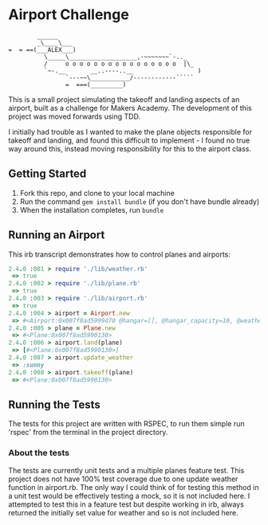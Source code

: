 # Airport Challenge

```
        ______
        _\____\___
=  = ==(___ALEX___)
          \_____\___________________,-~~~~~~~`-.._
          /     o o o o o o o o o o o o o o o o  |\_
          `~-.__       __..----..__                  )
                `---~~\___________/------------`````
                =  ===(_________)

```

This is a small project simulating the takeoff and landing aspects of an airport, built as a challenge for Makers Academy. The development of this project was moved forwards using TDD.

I initially had trouble as I wanted to make the plane objects responsible for takeoff and landing, and found this difficult to implement - I found no true way around this, instead moving responsibility for this to the airport class.

## Getting Started

1. Fork this repo, and clone to your local machine
2. Run the command `gem install bundle` (if you don't have bundle already)
3. When the installation completes, run `bundle`

## Running an Airport

This irb transcript demonstrates how to control planes and airports:

``` ruby
2.4.0 :001 > require './lib/weather.rb'
 => true
2.4.0 :002 > require './lib/plane.rb'
 => true
2.4.0 :003 > require './lib/airport.rb'
 => true
2.4.0 :004 > airport = Airport.new
 => #<Airport:0x007f8ad5999d70 @hangar=[], @hangar_capacity=10, @weather_station=#<Weather:0x007f8ad599a428 @current_weather=:sunny>, @weather_condition=:sunny>
2.4.0 :005 > plane = Plane.new
 => #<Plane:0x007f8ad5990130>
2.4.0 :006 > airport.land(plane)
 => [#<Plane:0x007f8ad5990130>]
2.4.0 :007 > airport.update_weather
 => :sunny
2.4.0 :008 > airport.takeoff(plane)
 => #<Plane:0x007f8ad5990130>
```

## Running the Tests

The tests for this project are written with RSPEC, to run them simple run 'rspec' from the terminal in the project directory.

### About the tests

The tests are currently unit tests and a multiple planes feature test. This project does not have 100% test coverage due to one update weather function in airport.rb. The only way I could think of for testing this method in a unit test would be effectively testing a mock, so it is not included here. I attempted to test this in a feature test but despite working in irb, always returned the initially set value for weather and so is not included here.
